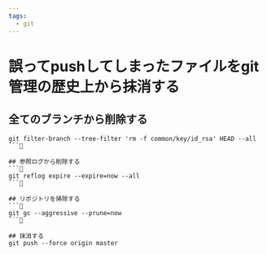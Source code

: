 ```yaml
---
tags:
  - git
---
```


# 誤ってpushしてしまったファイルをgit管理の歴史上から抹消する

## 全てのブランチから削除する
```
git filter-branch --tree-filter 'rm -f common/key/id_rsa' HEAD --all
```

## 参照ログから削除する
```
git reflog expire --expire=now --all
```

## リポジトリを掃除する
```
git gc --aggressive --prune=now
```

## 抹消する
git push --force origin master